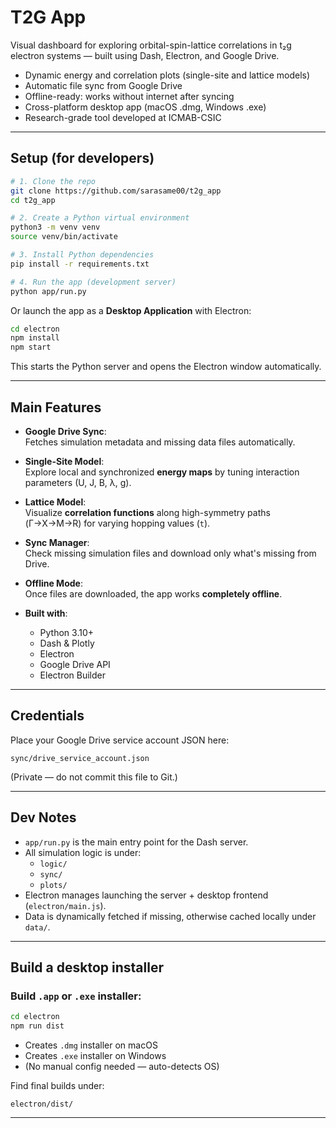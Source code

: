 # T2G App

Visual dashboard for exploring orbital-spin-lattice correlations in t₂g electron systems — built using Dash, Electron, and Google Drive.

- Dynamic energy and correlation plots (single-site and lattice models)
- Automatic file sync from Google Drive
- Offline-ready: works without internet after syncing
- Cross-platform desktop app (macOS .dmg, Windows .exe)
- Research-grade tool developed at ICMAB-CSIC

---

## Setup (for developers)

```bash
# 1. Clone the repo
git clone https://github.com/sarasame00/t2g_app
cd t2g_app

# 2. Create a Python virtual environment
python3 -m venv venv
source venv/bin/activate

# 3. Install Python dependencies
pip install -r requirements.txt

# 4. Run the app (development server)
python app/run.py
```

Or launch the app as a **Desktop Application** with Electron:

```bash
cd electron
npm install
npm start
```

This starts the Python server and opens the Electron window automatically.

---

## Main Features

- **Google Drive Sync**:  
  Fetches simulation metadata and missing data files automatically.

- **Single-Site Model**:  
  Explore local and synchronized **energy maps** by tuning interaction parameters (U, J, B, λ, g).

- **Lattice Model**:  
  Visualize **correlation functions** along high-symmetry paths (Γ→X→M→R) for varying hopping values (`t`).

- **Sync Manager**:  
  Check missing simulation files and download only what's missing from Drive.

- **Offline Mode**:  
  Once files are downloaded, the app works **completely offline**.

- **Built with**:  
    - Python 3.10+
    - Dash & Plotly
    - Electron
    - Google Drive API
    - Electron Builder

---

## Credentials

Place your Google Drive service account JSON here:

```
sync/drive_service_account.json
```

(Private — do not commit this file to Git.)

---

## Dev Notes

- `app/run.py` is the main entry point for the Dash server.
- All simulation logic is under:
  - `logic/`
  - `sync/`
  - `plots/`
- Electron manages launching the server + desktop frontend (`electron/main.js`).
- Data is dynamically fetched if missing, otherwise cached locally under `data/`.

---

##  Build a desktop installer

### Build `.app` or `.exe` installer:

```bash
cd electron
npm run dist
```

- Creates `.dmg` installer on macOS
- Creates `.exe` installer on Windows
- (No manual config needed — auto-detects OS)

Find final builds under:

```
electron/dist/
```

---
